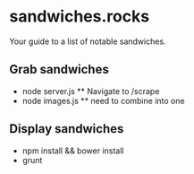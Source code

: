 # sandwiches.rocks

Your guide to a list of notable sandwiches.

## Grab sandwiches

* node server.js
** Navigate to /scrape
* node images.js
** need to combine into one

## Display sandwiches

* npm install && bower install
* grunt
